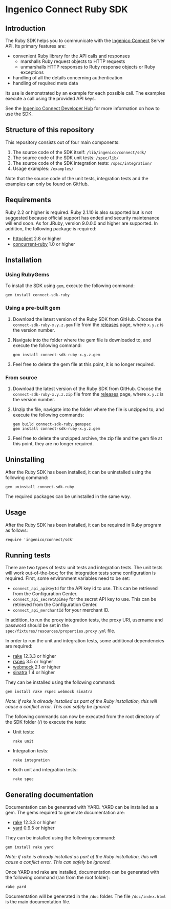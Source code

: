 # Ingenico Connect Ruby SDK

## Introduction

The Ruby SDK helps you to communicate with the [Ingenico Connect](https://epayments.developer-ingenico.com/) Server API. Its primary features are:

* convenient Ruby library for the API calls and responses
    * marshalls Ruby request objects to HTTP requests
    * unmarshalls HTTP responses to Ruby response objects or Ruby exceptions
* handling of all the details concerning authentication
* handling of required meta data

Its use is demonstrated by an example for each possible call. The examples execute a call using the provided API keys. 

See the [Ingenico Connect Developer Hub](https://epayments.developer-ingenico.com/documentation/sdk/server/ruby/) for more information on how to use the SDK.

## Structure of this repository

This repository consists out of four main components:

1. The source code of the SDK itself: `/lib/ingenico/connect/sdk/`
2. The source code of the SDK unit tests: `/spec/lib/`
3. The source code of the SDK integration tests: `/spec/integration/`
4. Usage examples: `/examples/`

Note that the source code of the unit tests, integration tests and the examples can only be found on GitHub.

## Requirements

Ruby 2.2 or higher is required. Ruby 2.1.10 is also supported but is not suggested because official support has ended and security maintenance will end soon.
As for JRuby, version 9.0.0.0 and higher are supported.
In addition, the following package is required:

* [httpclient](https://github.com/nahi/httpclient) 2.8 or higher
* [concurrent-ruby](https://github.com/ruby-concurrency/concurrent-ruby) 1.0 or higher

## Installation

### Using RubyGems

To install the SDK using `gem`, execute the following command:

    gem install connect-sdk-ruby

### Using a pre-built gem

1. Download the latest version of the Ruby SDK from GitHub. Choose the `connect-sdk-ruby-x.y.z.gem` file from the [releases](https://github.com/Ingenico-ePayments/connect-sdk-ruby/releases) page, where `x.y.z` is the version number.
2. Navigate into the folder where the gem file is downloaded to, and execute the following command:

    ```
    gem install connect-sdk-ruby-x.y.z.gem
    ```
3. Feel free to delete the gem file at this point, it is no longer required.

### From source

1. Download the latest version of the Ruby SDK from GitHub. Choose the `connect-sdk-ruby-x.y.z.zip` file from the [releases](https://github.com/Ingenico-ePayments/connect-sdk-ruby/releases) page, where `x.y.z` is the version number.
2. Unzip the file, navigate into the folder where the file is unzipped to, and execute the following commands:

    ```
    gem build connect-sdk-ruby.gemspec
    gem install connect-sdk-ruby-x.y.z.gem
    ```
3. Feel free to delete the unzipped archive, the zip file and the gem file at this point, they are no longer required.

## Uninstalling

After the Ruby SDK has been installed, it can be uninstalled using the
following command:

    gem uninstall connect-sdk-ruby

The required packages can be uninstalled in the same way.

## Usage

After the Ruby SDK has been installed, it can be required in Ruby program as follows:

    require 'ingenico/connect/sdk'

## Running tests

There are two types of tests: unit tests and integration tests. The unit tests will work out-of-the-box; for the integration tests some configuration is required.
First, some environment variables need to be set:

* `connect_api_apiKeyId` for the API key id to use. This can be retrieved from the Configuration Center.
* `connect_api_secretApiKey` for the secret API key to use. This can be retrieved from the Configuration Center.
* `connect_api_merchantId` for your merchant ID.

In addition, to run the proxy integration tests, the proxy URI, username and password should be set in the `spec/fixtures/resources/properties.proxy.yml` file.

In order to run the unit and integration tests, some additional dependencies are required:

* [rake](https://ruby.github.io/rake/) 12.3.3 or higher
* [rspec](https://github.com/rspec/rspec) 3.5 or higher
* [webmock](https://github.com/bblimke/webmock) 2.1 or higher
* [sinatra](https://github.com/sinatra/sinatra) 1.4 or higher

They can be installed using the following command:

    gem install rake rspec webmock sinatra

*Note: if rake is already installed as part of the Ruby installation, this will cause a conflict error. This can safely be ignored.*

The following commands can now be executed from the root directory of the SDK folder (/) to execute the tests:

* Unit tests:

    ```
    rake unit
    ```

* Integration tests:

    ```
    rake integration
    ```

* Both unit and integration tests:

    ```
    rake spec
    ```

## Generating documentation

Documentation can be generated with YARD. YARD can be installed as a gem. The gems required to generate documentation are:

* [rake](https://ruby.github.io/rake/) 12.3.3 or higher
* [yard](https://github.com/lsegal/yard) 0.9.5 or higher

They can be installed using the following command:

    gem install rake yard

*Note: if rake is already installed as part of the Ruby installation, this will cause a conflict error. This can safely be ignored.*

Once YARD and rake are installed, documentation can be generated with the following command (ran from the root folder):

    rake yard

Documentation will be generated in the `/doc` folder. The file `/doc/index.html` is the main documentation file.
